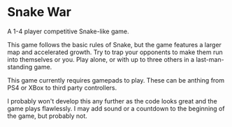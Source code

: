 # Snake War
A 1-4 player competitive Snake-like game.

This game follows the basic rules of Snake, but the game features a larger map and accelerated growth. Try to trap your opponents to make them run into themselves or you. Play alone, or with up to three others in a last-man-standing game.

This game currently requires gamepads to play. These can be anthing from PS4 or XBox to third party controllers.

I probably won't develop this any further as the code looks great and the game plays flawlessly. I may add sound or a countdown to the beginning of the game, but probably not.
